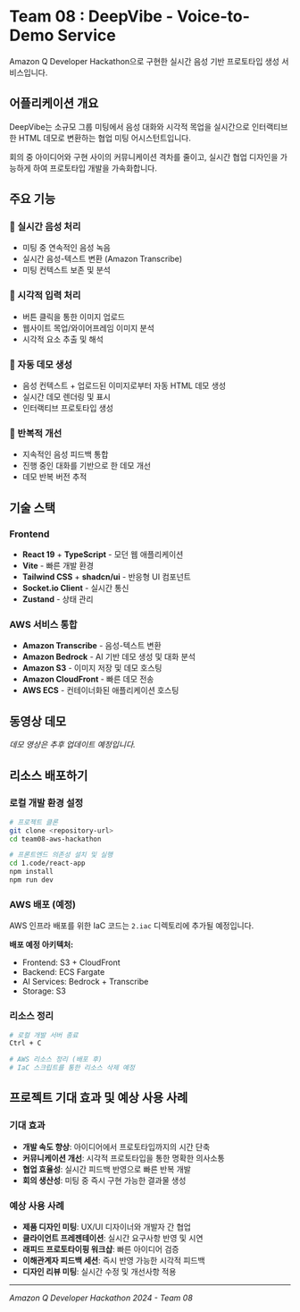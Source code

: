 # Team 08 : DeepVibe - Voice-to-Demo Service

Amazon Q Developer Hackathon으로 구현한 실시간 음성 기반 프로토타입 생성 서비스입니다.

## 어플리케이션 개요

DeepVibe는 소규모 그룹 미팅에서 음성 대화와 시각적 목업을 실시간으로 인터랙티브한 HTML 데모로 변환하는 협업 미팅 어시스턴트입니다. 

회의 중 아이디어와 구현 사이의 커뮤니케이션 격차를 줄이고, 실시간 협업 디자인을 가능하게 하여 프로토타입 개발을 가속화합니다.

## 주요 기능

### 🎤 실시간 음성 처리
- 미팅 중 연속적인 음성 녹음
- 실시간 음성-텍스트 변환 (Amazon Transcribe)
- 미팅 컨텍스트 보존 및 분석

### 📸 시각적 입력 처리  
- 버튼 클릭을 통한 이미지 업로드
- 웹사이트 목업/와이어프레임 이미지 분석
- 시각적 요소 추출 및 해석

### 🚀 자동 데모 생성
- 음성 컨텍스트 + 업로드된 이미지로부터 자동 HTML 데모 생성
- 실시간 데모 렌더링 및 표시
- 인터랙티브 프로토타입 생성

### 🔄 반복적 개선
- 지속적인 음성 피드백 통합
- 진행 중인 대화를 기반으로 한 데모 개선
- 데모 반복 버전 추적

## 기술 스택

### Frontend
- **React 19** + **TypeScript** - 모던 웹 애플리케이션
- **Vite** - 빠른 개발 환경
- **Tailwind CSS** + **shadcn/ui** - 반응형 UI 컴포넌트
- **Socket.io Client** - 실시간 통신
- **Zustand** - 상태 관리

### AWS 서비스 통합
- **Amazon Transcribe** - 음성-텍스트 변환
- **Amazon Bedrock** - AI 기반 데모 생성 및 대화 분석
- **Amazon S3** - 이미지 저장 및 데모 호스팅
- **Amazon CloudFront** - 빠른 데모 전송
- **AWS ECS** - 컨테이너화된 애플리케이션 호스팅

## 동영상 데모

*데모 영상은 추후 업데이트 예정입니다.*

## 리소스 배포하기

### 로컬 개발 환경 설정

```bash
# 프로젝트 클론
git clone <repository-url>
cd team08-aws-hackathon

# 프론트엔드 의존성 설치 및 실행
cd 1.code/react-app
npm install
npm run dev
```

### AWS 배포 (예정)

AWS 인프라 배포를 위한 IaC 코드는 `2.iac` 디렉토리에 추가될 예정입니다.

**배포 예정 아키텍처:**
- Frontend: S3 + CloudFront
- Backend: ECS Fargate
- AI Services: Bedrock + Transcribe
- Storage: S3

### 리소스 정리

```bash
# 로컬 개발 서버 종료
Ctrl + C

# AWS 리소스 정리 (배포 후)
# IaC 스크립트를 통한 리소스 삭제 예정
```

## 프로젝트 기대 효과 및 예상 사용 사례

### 기대 효과
- **개발 속도 향상**: 아이디어에서 프로토타입까지의 시간 단축
- **커뮤니케이션 개선**: 시각적 프로토타입을 통한 명확한 의사소통
- **협업 효율성**: 실시간 피드백 반영으로 빠른 반복 개발
- **회의 생산성**: 미팅 중 즉시 구현 가능한 결과물 생성

### 예상 사용 사례
- **제품 디자인 미팅**: UX/UI 디자이너와 개발자 간 협업
- **클라이언트 프레젠테이션**: 실시간 요구사항 반영 및 시연
- **래피드 프로토타이핑 워크샵**: 빠른 아이디어 검증
- **이해관계자 피드백 세션**: 즉시 반영 가능한 시각적 피드백
- **디자인 리뷰 미팅**: 실시간 수정 및 개선사항 적용

---

*Amazon Q Developer Hackathon 2024 - Team 08*
